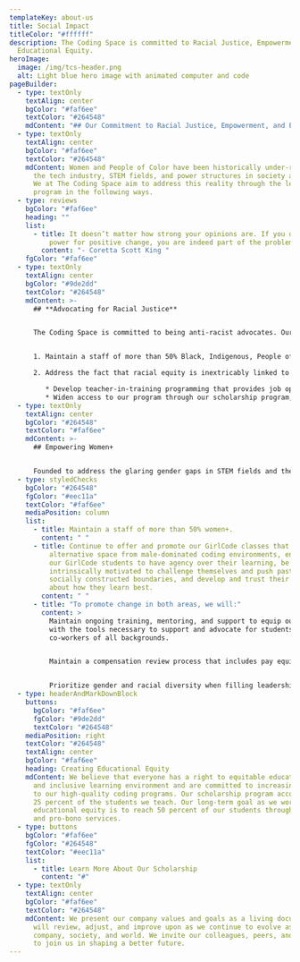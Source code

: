 ```yaml
---
templateKey: about-us
title: Social Impact
titleColor: "#ffffff"
description: The Coding Space is committed to Racial Justice, Empowerment, and
  Educational Equity.
heroImage:
  image: /img/tcs-header.png
  alt: Light blue hero image with animated computer and code
pageBuilder:
  - type: textOnly
    textAlign: center
    bgColor: "#faf6ee"
    textColor: "#264548"
    mdContent: "## Our Commitment to Racial Justice, Empowerment, and Educational Equity"
  - type: textOnly
    textAlign: center
    bgColor: "#faf6ee"
    textColor: "#264548"
    mdContent: Women and People of Color have been historically under-represented in
      the tech industry, STEM fields, and power structures in society at large.
      We at The Coding Space aim to address this reality through the lens of our
      program in the following ways.
  - type: reviews
    bgColor: "#faf6ee"
    heading: ""
    list:
      - title: It doesn’t matter how strong your opinions are. If you don’t use your
          power for positive change, you are indeed part of the problem.
        content: "- Coretta Scott King "
    fgColor: "#faf6ee"
  - type: textOnly
    textAlign: center
    bgColor: "#9de2dd"
    textColor: "#264548"
    mdContent: >-
      ## **Advocating for Racial Justice**


      The Coding Space is committed to being anti-racist advocates. Our staff and students reflect the many faces, cultures, and walks of life that proudly make up our world, and we are better because of it. We acknowledge that people of color have been historically under-represented in the tech industry, STEM fields, and power structures in society at large. We at The Coding Space aim to address this reality through the lens of our program and ensure that we are providing access and opportunity in the following ways:


      1. Maintain a staff of more than 50% Black, Indigenous, People of Color that reflects or expands the racial make-up of the area we serve. In New York City, for instance, that is ensuring our New York City team is at least 25% Black.

      2. Address the fact that racial equity is inextricably linked to economic opportunity through the following initiatives:

         * Develop teacher-in-training programming that provides job opportunities to people of color with non-traditional work and educational backgrounds.
         * Widen access to our program through our scholarship program, which aims to award need-based scholarships to 25% of our student body.
  - type: textOnly
    textAlign: center
    bgColor: "#264548"
    textColor: "#faf6ee"
    mdContent: >-
      ## Empowering Women+


      Founded to address the glaring gender gaps in STEM fields and the tech industry and to advocate for and champion female voices in all arenas, our GirlCode program is woven into the fabric of our company. We are committed to providing mentorship, opportunities for growth, and equitable access to girls, women, transgender people, gender non-conforming people, non-binary people, and people who want to be in a female-identified environment. To this end, we strive to achieve the following goals:
  - type: styledChecks
    bgColor: "#264548"
    fgColor: "#eec11a"
    textColor: "#faf6ee"
    mediaPosition: column
    list:
      - title: Maintain a staff of more than 50% women+.
        content: " "
      - title: Continue to offer and promote our GirlCode classes that provide an
          alternative space from male-dominated coding environments, encouraging
          our GirlCode students to have agency over their learning, be
          intrinsically motivated to challenge themselves and push past their
          socially constructed boundaries, and develop and trust their instincts
          about how they learn best.
        content: " "
      - title: "To promote change in both areas, we will:"
        content: >
          Maintain ongoing training, mentoring, and support to equip our staff
          with the tools necessary to support and advocate for students and
          co-workers of all backgrounds. 


          Maintain a compensation review process that includes pay equity analysis.


          Prioritize gender and racial diversity when filling leadership positions and creating internal teams.
  - type: headerAndMarkDownBlock
    buttons:
      bgColor: "#faf6ee"
      fgColor: "#9de2dd"
      textColor: "#264548"
    mediaPosition: right
    textColor: "#264548"
    textAlign: center
    bgColor: "#faf6ee"
    heading: Creating Educational Equity
    mdContent: We believe that everyone has a right to equitable education in a safe
      and inclusive learning environment and are committed to increasing access
      to our high-quality coding programs. Our scholarship program accounts for
      25 percent of the students we teach. Our long-term goal as we work towards
      educational equity is to reach 50 percent of our students through at-cost
      and pro-bono services.
  - type: buttons
    bgColor: "#faf6ee"
    fgColor: "#264548"
    textColor: "#eec11a"
    list:
      - title: Learn More About Our Scholarship
        content: "#"
  - type: textOnly
    textAlign: center
    bgColor: "#faf6ee"
    textColor: "#264548"
    mdContent: We present our company values and goals as a living document that we
      will review, adjust, and improve upon as we continue to evolve as a
      company, society, and world. We invite our colleagues, peers, and clients
      to join us in shaping a better future.
---
```

